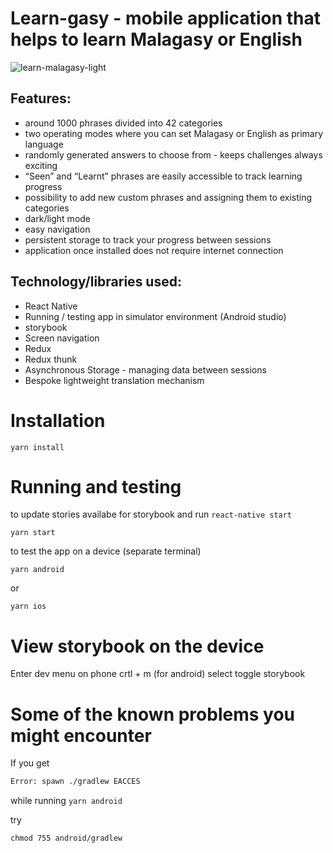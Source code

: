 # Learn-gasy - mobile application that helps to learn Malagasy or English

![learn-malagasy-light](https://user-images.githubusercontent.com/60210180/145386506-a64eb5e7-e8da-4127-8d45-4fc9a92b409a.png)

## Features:
   - around 1000 phrases divided into 42 categories
   - two operating modes where you can set Malagasy or English as primary language
   - randomly generated answers to choose from - keeps challenges always exciting
   - “Seen” and “Learnt” phrases are easily accessible to track learning progress
   - possibility to add new custom phrases and assigning them to existing categories
   - dark/light mode
   - easy navigation
   - persistent storage to track your progress between sessions
   - application once installed does not require internet connection

## Technology/libraries used:
   - React Native
   - Running / testing app in simulator environment (Android studio)
   - storybook 
   - Screen navigation
   - Redux
   - Redux thunk
   - Asynchronous Storage - managing data between sessions
   - Bespoke lightweight translation mechanism
    
# Installation

    yarn install

# Running and testing

to update stories availabe for storybook and run `react-native start`

    yarn start

to test the app on a device (separate terminal)

    yarn android

or 

    yarn ios


# View storybook on the device

Enter dev menu on phone crtl + m (for android) select toggle storybook


# Some of the known problems you might encounter

If you get 

```bash
Error: spawn ./gradlew EACCES
 ```

while running `yarn android`

try

```
chmod 755 android/gradlew 
```

